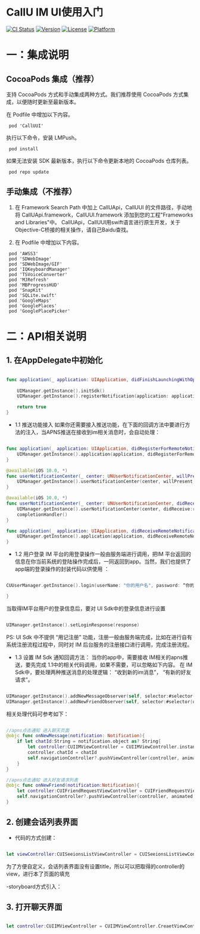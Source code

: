 # CallU IM UI使用入门

[![CI Status](https://img.shields.io/travis/adam/LMPush.svg?style=flat)](https://travis-ci.org/adam/LMPush)
[![Version](https://img.shields.io/cocoapods/v/LMPush.svg?style=flat)](https://cocoapods.org/pods/LMPush)
[![License](https://img.shields.io/cocoapods/l/LMPush.svg?style=flat)](https://cocoapods.org/pods/LMPush)
[![Platform](https://img.shields.io/cocoapods/p/LMPush.svg?style=flat)](https://cocoapods.org/pods/LMPush)


#  一：集成说明

## CocoaPods 集成（推荐）

支持 CocoaPods 方式和手动集成两种方式。我们推荐使用 CocoaPods 方式集成，以便随时更新至最新版本。

在 Podfile 中增加以下内容。
```
 pod 'CallUUI'
```
执行以下命令，安装 LMPush。
```
 pod install
```
如果无法安装 SDK 最新版本，执行以下命令更新本地的 CocoaPods 仓库列表。
```
 pod repo update
```
 
## 手动集成（不推荐）

1. 在 Framework Search Path 中加上 CallUApi，CallUUI 的文件路径，手动地将 CallUApi.framework，CallUUI.framework 添加到您的工程"Frameworks and Libraries"中。
CallUApi，CallUUI用swift语言进行原生开发，关于Objective-C桥接的相关操作，请自己Baidu查找。

2. 在 Podfile 中增加以下内容。
```
 pod 'AWSS3'
 pod 'SDWebImage'
 pod 'SDWebImage/GIF'
 pod 'IQKeyboardManager'
 pod 'TSVoiceConverter'
 pod 'MJRefresh'
 pod 'MBProgressHUD'
 pod 'SnapKit'
 pod 'SQLite.swift'
 pod 'GoogleMaps'
 pod 'GooglePlaces'
 pod 'GooglePlacePicker'
```
  
# 二：API相关说明

## 1. 在AppDelegate中初始化
```swift

func application(_ application: UIApplication, didFinishLaunchingWithOptions launchOptions: [UIApplication.LaunchOptionsKey: Any]?) -> Bool {
    
    UIManager.getInstance().initSdk()                                                       //init sdk
    UIManager.getInstance().registerNotification(application: application, delegate: self)  //注册推送, 也可以不调用，自己代码编写

    return true
}

```
- 1.1 推送功能接入
如果你还需要接入推送功能，在下面的回调方法中要进行方法的注入，当APNS推送在接收到im相关消息时，会自动处理：

```swift

func application(_ application: UIApplication, didRegisterForRemoteNotificationsWithDeviceToken deviceToken: Data) {
    UIManager.getInstance().application(application, didRegisterForRemoteNotificationsWithDeviceToken:deviceToken)
}

@available(iOS 10.0, *)
func userNotificationCenter(_ center: UNUserNotificationCenter, willPresent notification: UNNotification, withCompletionHandler completionHandler: @escaping (UNNotificationPresentationOptions) -> Void){
    UIManager.getInstance().userNotificationCenter(center, willPresent:notification, withCompletionHandler:completionHandler)
}

@available(iOS 10.0, *)
func userNotificationCenter(_ center: UNUserNotificationCenter, didReceive response: UNNotificationResponse, withCompletionHandler completionHandler: @escaping () -> Void){
    UIManager.getInstance().userNotificationCenter(center, didReceive:response, withCompletionHandler:completionHandler)
    completionHandler()
}

func application(_ application: UIApplication, didReceiveRemoteNotification userInfo: [AnyHashable : Any], fetchCompletionHandler completionHandler: @escaping (UIBackgroundFetchResult) -> Void) {
    UIManager.getInstance().application(application, didReceiveRemoteNotification:userInfo, fetchCompletionHandler:completionHandler)
}

```

- 1.2 用户登录
IM 平台的用登录操作一般由服务端进行调用，把IM 平台返回的信息在你当前系统的登陆操作完成后，一同返回到app。当然，我们也提供了app端的登录操作的封装代码以供使用 ：

 ```swift
 
 CUUserManager.getInstance().login(userName: "你的用户名", password: “你的密码”) { [weak self] (result: CUResponse<CULoginResponse>) in

 }
 
 ```
 
 当取得IM平台用户的登录信息后，要对 UI Sdk中的登录信息进行设置 
 
 ```swift
 
 UIManager.getInstance().setLoginResponse(response)
 
```
 
 PS:  UI Sdk 中不提供 “用记注册” 功能，注册一般由服务端完成，比如在进行自有系统注册流程过程中，同时对 IM 后台服务的注册接口进行调用，完成注册流程。
  
  - 1.3 设置 IM Sdk 通知回调方法：
  当你的app中，需要接收 IM相关的apns推送，要先完成 1.1中的相关代码调用，如果不需要，可以忽略如下内容。
  在 IM Sdk中，要处理两种推送消息的处理逻辑： “收到新的im消息”， “有新的好友请求”。 
  
   ```swift
   
   UIManager.getInstance().addNewMessageObserver(self, selector:#selector(onNewMessage(notification:)))
   UIManager.getInstance().addNewFriendObserver(self, selector:#selector(onNewFriend(notification:)))
   
  ```
  
  相关处理代码可参考如下：
  ```swift
  
  //apns点击通知 进入聊天页面
  @objc func onNewMessage(notification: Notification){
      if let chatId:String = notification.object as? String{
          let controller:CUIIMViewController = CUIIMViewController.instanceIMController()
          controller.chatId = chatId
          self.navigationController?.pushViewController(controller, animated: true)
      }
  }
  
  //apns点击通知 进入好友请求列表
  @objc func onNewFriend(notification:Notification){
      let controller:CUIFriendRequestViewController = CUIFriendRequestViewController.instanceFriendRequestViewController()
      self.navigationController?.pushViewController(controller, animated: true)
  }
  
 ```
  
  ## 2. 创建会话列表界面
  
  - 代码的方式创建：
  ```swift
  
  let viewController:CUISeeionsListViewController = CUISeeionsListViewController.CreateViewController()
  
 ````
  为了方便自定义，会话列表界面没有设置title，所以可以把取得的controller的view，进行本了页面的填充
  
  -storyboard方式引入：
  
  
  
  ## 3. 打开聊天界面
  
  ```swift
  
  let controller:CUIIMViewController = CUIIMViewController.CreaetViewController()
  
 ```

